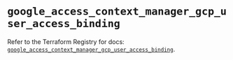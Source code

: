 # `google_access_context_manager_gcp_user_access_binding`

Refer to the Terraform Registry for docs: [`google_access_context_manager_gcp_user_access_binding`](https://registry.terraform.io/providers/hashicorp/google/6.36.0/docs/resources/access_context_manager_gcp_user_access_binding).

